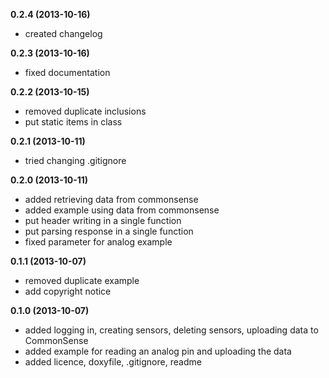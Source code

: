 **0.2.4 (2013-10-16)**
* created changelog

**0.2.3 (2013-10-16)**
* fixed documentation

**0.2.2 (2013-10-15)**
* removed duplicate inclusions
* put static items in class

**0.2.1 (2013-10-11)**
* tried changing .gitignore 

**0.2.0 (2013-10-11)**
* added retrieving data from commonsense
* added example using data from commonsense
* put header writing in a single function
* put parsing response in a single function
* fixed parameter for analog example

**0.1.1 (2013-10-07)**
* removed duplicate example
* add copyright notice

**0.1.0 (2013-10-07)**
* added logging in, creating sensors, deleting sensors, uploading data to CommonSense
* added example for reading an analog pin and uploading the data
* added licence, doxyfile, .gitignore, readme